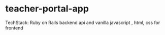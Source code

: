 # teacher-portal-app
TechStack: Ruby on Rails backend api and vanilla javascript , html, css for frontend 
